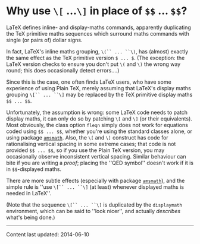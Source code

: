 # Why use `\[` &hellip;`\]` in place of `$$` &hellip; `$$`?

LaTeX defines inline- and display-maths commands, apparently
duplicating the TeX primitive maths sequences which surround maths
commands with single (or pairs of) dollar signs.

In fact, LaTeX's inline maths grouping, 
`\(`` ... ``\)`, has (almost) exactly the same effect as the
TeX primitive version `$ ... $`.  (The exception:
the LaTeX version checks to ensure you don't put `\(` and
`\)` the wrong way round; this does occasionally detect errors&hellip;.)

Since this is the case, one often finds LaTeX users, who have some
experience of using Plain TeX, merely assuming that LaTeX's
display maths grouping `\[`` ... ``\]` may be replaced by
the TeX primitive display maths `$$ ... $$`.

Unfortunately, the assumption is wrong: some LaTeX code needs to
patch display maths, it can only do so by patching `\[` and `\]`
(or their equivalents).  Most obviously, the class option `fleqn`
simply does not work for equations coded using 
`$$ ... $$`, whether you're using the standard classes
alone, or using package [`amsmath`](https://ctan.org/pkg/amsmath).  Also, the `\[` and
`\]` construct has code for rationalising vertical spacing in some
extreme cases; that code is not provided `$$ ... $$`, so if
you use the Plain TeX version, you may occasionally observe
inconsistent vertical spacing.  Similar behaviour can bite if you are
writing a _proof_; placing the ''QED symbol'' doesn't work
if it is in `$$`-displayed maths.

There are more subtle effects (especially with package
[`amsmath`](https://ctan.org/pkg/amsmath)), and the simple rule is ''use 
`\[`` ... ``\]` (at least) whenever displayed maths is
needed in LaTeX''.

(Note that the sequence `\[`` ... ``\]` is duplicated by
the `displaymath` environment, which can be said to ''look
nicer'', and actually _describes_ what's being done.)


----

Content last updated: 2014-06-10

